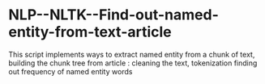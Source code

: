 # NLP--NLTK--Find-out-named-entity-from-text-article
This script implements ways to extract named entity from a chunk of text, building the chunk tree from article : cleaning the text, tokenization finding out frequency of named entity words
